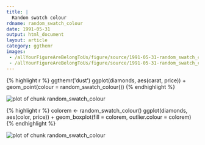 ```yaml
---
title: |
  Random swatch colour
rdname: random_swatch_colour
date: 1991-05-31
output: html_document
layout: article
category: ggthemr
images:
 - /allYourFigureAreBelongToUs/figure/source/1991-05-31-random_swatch_colour/random_swatch_colour-1.png
 - /allYourFigureAreBelongToUs/figure/source/1991-05-31-random_swatch_colour/random_swatch_colour-2.png
---
```





{% highlight r %}
ggthemr('dust')
ggplot(diamonds, aes(carat, price)) +
  geom_point(colour = random_swatch_colour())
{% endhighlight %}

![plot of chunk random_swatch_colour](/allYourFigureAreBelongToUs/figure/source/1991-05-31-random_swatch_colour/random_swatch_colour-1.png) 

{% highlight r %}
colorem <- random_swatch_colour()
ggplot(diamonds, aes(color, price)) +
  geom_boxplot(fill = colorem, outlier.colour = colorem)
{% endhighlight %}

![plot of chunk random_swatch_colour](/allYourFigureAreBelongToUs/figure/source/1991-05-31-random_swatch_colour/random_swatch_colour-2.png) 